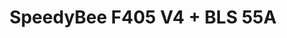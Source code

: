---
color: green
category: Stacks
group: undefined
visible: true
order: 9
title: SpeedyBee F405 V4 + BLS 55A
link: https://www.speedybee.com/speedybee-f405-v4-bls-55a-30x30-fc-esc-stack/
img: /uploads/builds/5inch-beginner/stacks-speedybee-f405-v4-bls-55a.jpg
text: The V3 used to be on this list, but I took it down after hardware issues came up that couldn't be fixed in software. The V4 addressed most of them after they talked with the devs, so I'm comfortable recommending it again. It's a pretty solid stack, with higher-end specs for a decently low price
info: $69.99;30x30;STM32F405<MCU>;ICM42688P<IMU>;6 UARTs;16MB Blackbox;5V 3A;9V 3A;55A Nominal;70A Peak;34g
---